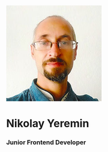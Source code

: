 
![Фото для профиля](img/ProfilePhoto.jpg "Фото для профиля")

# Nikolay Yeremin
### Junior Frontend Developer